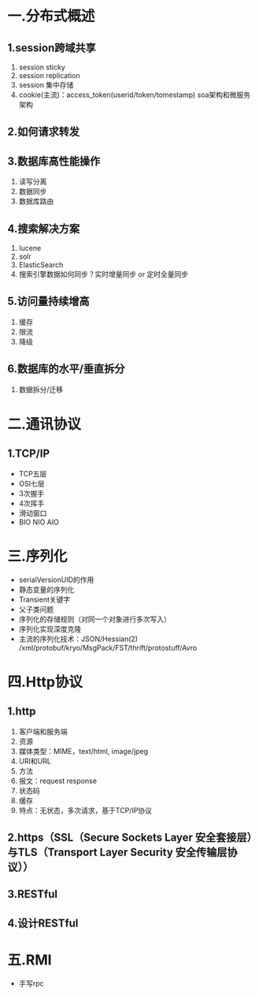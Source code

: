 # 一.分布式概述
## 1.session跨域共享
1. session sticky
2. session replication
3. session 集中存储
4. cookie(主流)：access_token(userid/token/tomestamp) soa架构和微服务架构

## 2.如何请求转发
## 3.数据库高性能操作
1. 读写分离
2. 数据同步
3. 数据库路由

## 4.搜索解决方案
1. lucene
2. solr
3. ElasticSearch
4. 搜索引擎数据如何同步？实时增量同步 or 定时全量同步

## 5.访问量持续增高
1. 缓存
2. 限流
3. 降级

## 6.数据库的水平/垂直拆分
1. 数据拆分/迁移

# 二.通讯协议
## 1.TCP/IP
- TCP五层
- OSI七层
- 3次握手
- 4次挥手
- 滑动窗口
- BIO NIO AIO

# 三.序列化
- serialVersionUID的作用
- 静态变量的序列化
- Transient关键字
- 父子类问题
- 序列化的存储规则（对同一个对象进行多次写入）
- 序列化实现深度克隆
- 主流的序列化技术：JSON/Hessian(2) /xml/protobuf/kryo/MsgPack/FST/thrift/protostuff/Avro

# 四.Http协议
## 1.http
1. 客户端和服务端
2. 资源
3. 媒体类型：MIME，text/html, image/jpeg
4. URI和URL
5. 方法
6. 报文：request response
7. 状态码
8. 缓存
9. 特点：无状态，多次请求，基于TCP/IP协议
## 2.https（SSL（Secure Sockets Layer 安全套接层）与TLS（Transport Layer Security 安全传输层协议））
## 3.RESTful
## 4.设计RESTful

# 五.RMI
- 手写rpc
